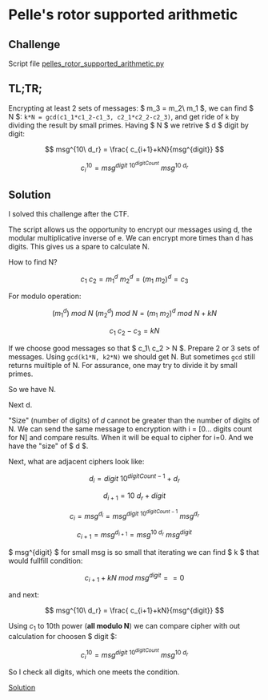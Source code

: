 # Pelle's rotor supported arithmetic

## Challenge

Script file [pelles_rotor_supported_arithmetic.py](pelles_rotor_supported_arithmetic.py)

## TL;TR;

Encrypting at least 2 sets of messages: $ m_3 = m_2\ m_1 $, we can find $ N $: `k*N = gcd(c1_1*c1_2-c1_3, c2_1*c2_2-c2_3)`, and get ride of `k` by dividing the result by small primes.
Having $ N $ we retrive $ d $ digit by digit:

$$ msg^{10\ d_r} = \frac{ c_{i+1}+kN}{msg^{digit}} $$

$$ c_i^{10} = msg^{digit\ 10^{digitCount}}\ msg^{10\ d_r} $$

## Solution

I solved this challenge after the CTF.

The script allows us the opportunity to encrypt our messages using d, the modular multiplicative inverse of e. We can encrypt more times than d has digits. This gives us a spare to calculate N. 

How to find N?

$$ c_1\ c_2 = m_1^d\ m_2^d = (m_1\ m_2)^d = c_3 $$

For modulo operation:

$$ (m_1^d)\ mod\  N\ (m_2^d)\ mod\ N = (m_1\ m_2)^d\ mod\ N + kN $$

$$ c_1\ c_2 - c_3 =  kN $$

If we choose good messages so that $ c_1\ c_2 > N $.
Prepare 2 or 3 sets of messages. Using `gcd(k1*N, k2*N)` we should get N. But sometimes `gcd` still returns muiltiple of N. For assurance, one may try to divide it by small primes.

So we have N.

Next d.

"Size" (number of digits) of $d$ cannot be greater than the number of digits of N. We can send the same message to encryption with i = [0... digits count for N] and compare results. When it will be equal to cipher for i=0. And we have the "size" of $ d $.

Next, what are adjacent ciphers look like:

$$ d_{i} = digit\ 10^{digitCount-1} + d_r $$

$$ d_{i+1} = 10\ d_r + digit $$

$$ c_{i} = msg^{d_{i}} = msg^{digit\ 10^{digitCount-1}}\ msg^{d_r} $$

$$ c_{i+1} = msg^{d_{i+1}} = msg^{10\ d_r}\ msg^{digit} $$

$ msg^{digit} $ for small msg is so small that iterating we can find $ k $ that would fullfill condition:

$$ c_{i+1} + kN\ mod\  msg^{digit} == 0 $$

and next:

$$ msg^{10\ d_r} = \frac{ c_{i+1}+kN}{msg^{digit}} $$

Using $c_1$ to 10th power (**all modulo N**) we can compare cipher with out calculation for choosen $ digit $:

$$ c_i^{10} = msg^{digit\ 10^{digitCount}}\ msg^{10\ d_r} $$

So I check all digits, which one meets the condition.

[Solution](sol.py)
